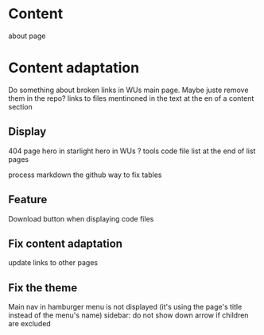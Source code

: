 # Content
about page

# Content adaptation
Do something about broken links in WUs main page. Maybe juste remove them in the repo?
links to files mentinoned in the text at the en of a content section

## Display
404 page
hero in starlight
hero in WUs ?
tools code file list at the end of list pages

process markdown the github way to fix tables

## Feature
Download button when displaying code files

## Fix content adaptation
update links to other pages

## Fix the theme
Main nav in hamburger menu is not displayed (it's using the page's title instead of the menu's name)
sidebar: do not show down arrow if children are excluded